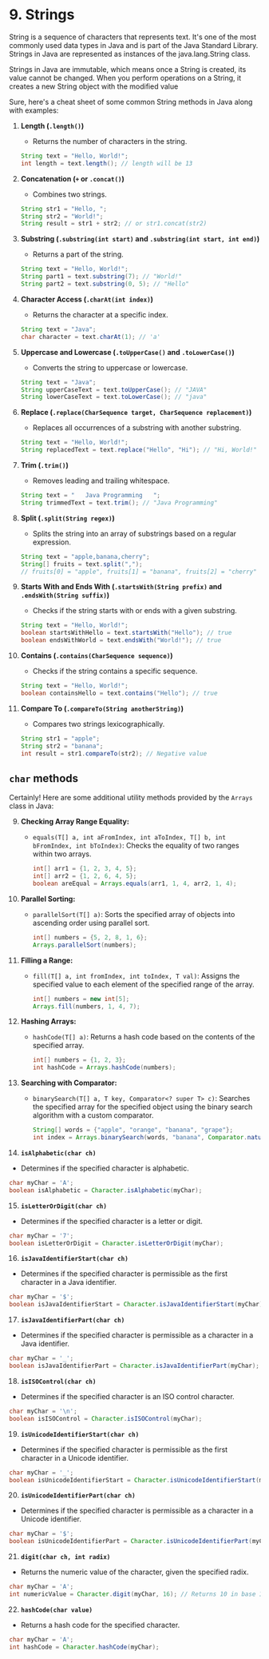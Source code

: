 # 9. Strings

String is a sequence of characters that represents text. It's one of the most commonly used data types in Java and is part of the Java Standard Library. Strings in Java are represented as instances of the java.lang.String class.

Strings in Java are immutable, which means once a String is created, its value cannot be changed. When you perform operations on a String, it creates a new String object with the modified value

Sure, here's a cheat sheet of some common String methods in Java along with examples:

1. **Length (`.length()`)**
   - Returns the number of characters in the string.

   ```java
   String text = "Hello, World!";
   int length = text.length(); // length will be 13
   ```

2. **Concatenation (`+` or `.concat()`)**
   - Combines two strings.

   ```java
   String str1 = "Hello, ";
   String str2 = "World!";
   String result = str1 + str2; // or str1.concat(str2)
   ```

3. **Substring (`.substring(int start)` and `.substring(int start, int end)`)**
   - Returns a part of the string.

   ```java
   String text = "Hello, World!";
   String part1 = text.substring(7); // "World!"
   String part2 = text.substring(0, 5); // "Hello"
   ```

4. **Character Access (`.charAt(int index)`)**
   - Returns the character at a specific index.

   ```java
   String text = "Java";
   char character = text.charAt(1); // 'a'
   ```

5. **Uppercase and Lowercase (`.toUpperCase()` and `.toLowerCase()`)**
   - Converts the string to uppercase or lowercase.

   ```java
   String text = "Java";
   String upperCaseText = text.toUpperCase(); // "JAVA"
   String lowerCaseText = text.toLowerCase(); // "java"
   ```

6. **Replace (`.replace(CharSequence target, CharSequence replacement)`)**
   - Replaces all occurrences of a substring with another substring.

   ```java
   String text = "Hello, World!";
   String replacedText = text.replace("Hello", "Hi"); // "Hi, World!"
   ```

7. **Trim (`.trim()`)**
   - Removes leading and trailing whitespace.

   ```java
   String text = "   Java Programming   ";
   String trimmedText = text.trim(); // "Java Programming"
   ```

8. **Split (`.split(String regex)`)**
   - Splits the string into an array of substrings based on a regular expression.

   ```java
   String text = "apple,banana,cherry";
   String[] fruits = text.split(",");
   // fruits[0] = "apple", fruits[1] = "banana", fruits[2] = "cherry"
   ```

9. **Starts With and Ends With (`.startsWith(String prefix)` and `.endsWith(String suffix)`)**
   - Checks if the string starts with or ends with a given substring.

   ```java
   String text = "Hello, World!";
   boolean startsWithHello = text.startsWith("Hello"); // true
   boolean endsWithWorld = text.endsWith("World!"); // true
   ```

10. **Contains (`.contains(CharSequence sequence)`)**
    - Checks if the string contains a specific sequence.

    ```java
    String text = "Hello, World!";
    boolean containsHello = text.contains("Hello"); // true
    ```

11. **Compare To (`.compareTo(String anotherString)`)**
    - Compares two strings lexicographically.

    ```java
    String str1 = "apple";
    String str2 = "banana";
    int result = str1.compareTo(str2); // Negative value
    ```

## `char` methods

Certainly! Here are some additional utility methods provided by the `Arrays` class in Java:

9. **Checking Array Range Equality:**
   - `equals(T[] a, int aFromIndex, int aToIndex, T[] b, int bFromIndex, int bToIndex)`: Checks the equality of two ranges within two arrays.

     ```java
     int[] arr1 = {1, 2, 3, 4, 5};
     int[] arr2 = {1, 2, 6, 4, 5};
     boolean areEqual = Arrays.equals(arr1, 1, 4, arr2, 1, 4);
     ```

10. **Parallel Sorting:**
    - `parallelSort(T[] a)`: Sorts the specified array of objects into ascending order using parallel sort.

      ```java
      int[] numbers = {5, 2, 8, 1, 6};
      Arrays.parallelSort(numbers);
      ```

11. **Filling a Range:**
    - `fill(T[] a, int fromIndex, int toIndex, T val)`: Assigns the specified value to each element of the specified range of the array.

      ```java
      int[] numbers = new int[5];
      Arrays.fill(numbers, 1, 4, 7);
      ```

12. **Hashing Arrays:**
    - `hashCode(T[] a)`: Returns a hash code based on the contents of the specified array.

      ```java
      int[] numbers = {1, 2, 3};
      int hashCode = Arrays.hashCode(numbers);
      ```

13. **Searching with Comparator:**
    - `binarySearch(T[] a, T key, Comparator<? super T> c)`: Searches the specified array for the specified object using the binary search algorithm with a custom comparator.

      ```java
      String[] words = {"apple", "orange", "banana", "grape"};
      int index = Arrays.binarySearch(words, "banana", Comparator.naturalOrder());
      ```

14. **`isAlphabetic(char ch)`**
   - Determines if the specified character is alphabetic.
   ```java
   char myChar = 'A';
   boolean isAlphabetic = Character.isAlphabetic(myChar);
   ```

15. **`isLetterOrDigit(char ch)`**
   - Determines if the specified character is a letter or digit.
   ```java
   char myChar = '7';
   boolean isLetterOrDigit = Character.isLetterOrDigit(myChar);
   ```

16. **`isJavaIdentifierStart(char ch)`**
   - Determines if the specified character is permissible as the first character in a Java identifier.
   ```java
   char myChar = '$';
   boolean isJavaIdentifierStart = Character.isJavaIdentifierStart(myChar);
   ```

17. **`isJavaIdentifierPart(char ch)`**
   - Determines if the specified character is permissible as a character in a Java identifier.
   ```java
   char myChar = '_';
   boolean isJavaIdentifierPart = Character.isJavaIdentifierPart(myChar);
   ```

18. **`isISOControl(char ch)`**
   - Determines if the specified character is an ISO control character.
   ```java
   char myChar = '\n';
   boolean isISOControl = Character.isISOControl(myChar);
   ```

19. **`isUnicodeIdentifierStart(char ch)`**
   - Determines if the specified character is permissible as the first character in a Unicode identifier.
   ```java
   char myChar = '_';
   boolean isUnicodeIdentifierStart = Character.isUnicodeIdentifierStart(myChar);
   ```

20. **`isUnicodeIdentifierPart(char ch)`**
   - Determines if the specified character is permissible as a character in a Unicode identifier.
   ```java
   char myChar = '$';
   boolean isUnicodeIdentifierPart = Character.isUnicodeIdentifierPart(myChar);
   ```

21. **`digit(char ch, int radix)`**
   - Returns the numeric value of the character, given the specified radix.
   ```java
   char myChar = 'A';
   int numericValue = Character.digit(myChar, 16); // Returns 10 in base 16
   ```

22. **`hashCode(char value)`**
   - Returns a hash code for the specified character.
   ```java
   char myChar = 'A';
   int hashCode = Character.hashCode(myChar);
   ```